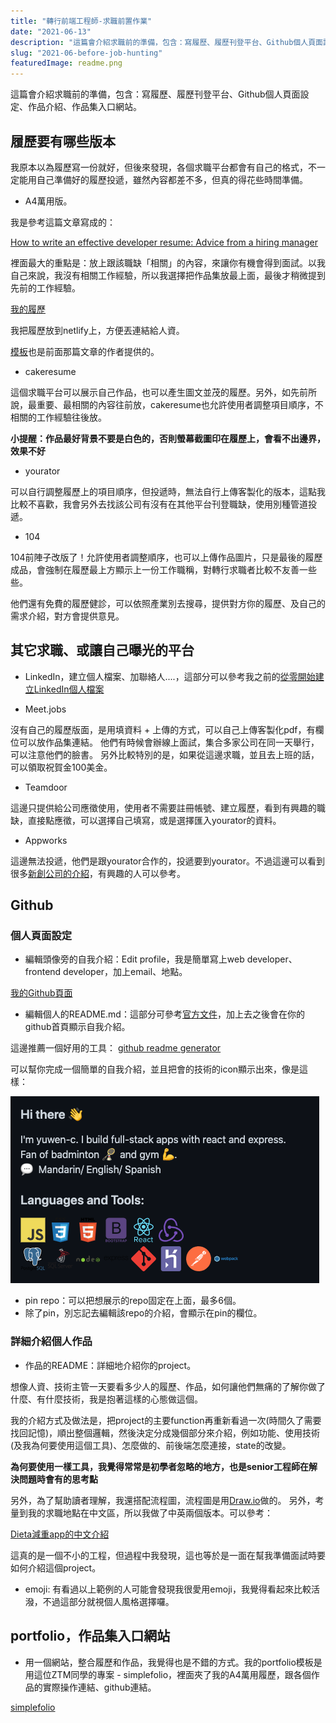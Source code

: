```yaml
---
title: "轉行前端工程師-求職前置作業"
date: "2021-06-13"
description: "這篇會介紹求職前的準備，包含：寫履歷、履歷刊登平台、Github個人頁面設定、作品介紹、作品集入口網站。"
slug: "2021-06-before-job-hunting"
featuredImage: readme.png
---
```


這篇會介紹求職前的準備，包含：寫履歷、履歷刊登平台、Github個人頁面設定、作品介紹、作品集入口網站。


## 履歷要有哪些版本

我原本以為履歷寫一份就好，但後來發現，各個求職平台都會有自己的格式，不一定能用自己準備好的履歷投遞，雖然內容都差不多，但真的得花些時間準備。

- A4萬用版。

我是參考這篇文章寫成的：

[How to write an effective developer resume: Advice from a hiring manager](https://stackoverflow.blog/2020/11/25/how-to-write-an-effective-developer-resume-advice-from-a-hiring-manager/)

裡面最大的重點是：放上跟該職缺「相關」的內容，來讓你有機會得到面試。以我自己來說，我沒有相關工作經驗，所以我選擇把作品集放最上面，最後才稍微提到先前的工作經驗。

[我的履歷](https://yuwen-files.netlify.app/Resume_YuWen.pdf)

我把履歷放到netlify上，方便丟連結給人資。

[模板](https://blog.pragmaticengineer.com/the-pragmatic-engineers-resume-template/)也是前面那篇文章的作者提供的。


- cakeresume

這個求職平台可以展示自己作品，也可以產生圖文並茂的履歷。另外，如先前所說，最重要、最相關的內容往前放，cakeresume也允許使用者調整項目順序，不相關的工作經驗往後放。

**小提醒：作品最好背景不要是白色的，否則螢幕截圖印在履歷上，會看不出邊界，效果不好**

- yourator

可以自行調整履歷上的項目順序，但投遞時，無法自行上傳客製化的版本，這點我比較不喜歡，我會另外去找該公司有沒有在其他平台刊登職缺，使用別種管道投遞。

- 104

104前陣子改版了！允許使用者調整順序，也可以上傳作品圖片，只是最後的履歷成品，會強制在履歷最上方顯示上一份工作職稱，對轉行求職者比較不友善一些些。

他們還有免費的履歷健診，可以依照產業別去搜尋，提供對方你的履歷、及自己的需求介紹，對方會提供意見。

## 其它求職、或讓自己曝光的平台

- LinkedIn，建立個人檔案、加聯絡人....，這部分可以參考我之前的[從零開始建立LinkedIn個人檔案](/2021-05-build-your-linkedin-profile/)

- Meet.jobs

沒有自己的履歷版面，是用填資料 + 上傳的方式，可以自己上傳客製化pdf，有欄位可以放作品集連結。
他們有時候會辦線上面試，集合多家公司在同一天舉行，可以注意他們的臉書。
另外比較特別的是，如果從這邊求職，並且去上班的話，可以領取祝賀金100美金。

- Teamdoor

這邊只提供給公司應徵使用，使用者不需要註冊帳號、建立履歷，看到有興趣的職缺，直接點應徵，可以選擇自己填寫，或是選擇匯入yourator的資料。

- Appworks

這邊無法投遞，他們是跟yourator合作的，投遞要到yourator。不過這邊可以看到很多[新創公司的介紹](https://appworks.yourator.co/blogs?page=1)，有興趣的人可以參考。


## Github

### 個人頁面設定

- 編輯頭像旁的自我介紹：Edit profile，我是簡單寫上web developer、frontend developer，加上email、地點。

[我的Github頁面](https://github.com/yuwen-c)

- 編輯個人的README.md：這部分可參考[官方文件](https://docs.github.com/en/github/setting-up-and-managing-your-github-profile/customizing-your-profile/managing-your-profile-readme)，加上去之後會在你的github首頁顯示自我介紹。

這邊推薦一個好用的工具：
[github readme generator](https://github.com/rahuldkjain/github-profile-readme-generator)

可以幫你完成一個簡單的自我介紹，並且把會的技術的icon顯示出來，像是這樣：

![README.md](readme.png)

- pin repo：可以把想展示的repo固定在上面，最多6個。
- 除了pin，別忘記去編輯該repo的介紹，會顯示在pin的欄位。

### 詳細介紹個人作品

- 作品的README：詳細地介紹你的project。

想像人資、技術主管一天要看多少人的履歷、作品，如何讓他們無痛的了解你做了什麼、有什麼技術，我是抱著這樣的心態做這個。

我的介紹方式及做法是，把project的主要function再重新看過一次(時間久了需要找回記憶)，順出整個邏輯，然後決定分成幾個部分來介紹，例如功能、使用技術(及我為何要使用這個工具)、怎麼做的、前後端怎麼連接，state的改變。

**為何要使用一樣工具，我覺得常常是初學者忽略的地方，也是senior工程師在解決問題時會有的思考點**

另外，為了幫助讀者理解，我還搭配流程圖，流程圖是用[Draw.io](https://app.diagrams.net/)做的。
另外，考量到我的求職地點在中文區，所以我做了中英兩個版本。可以參考：

[Dieta減重app的中文介紹](https://github.com/yuwen-c/dieta/blob/master/README_Mandarin.md)

這真的是一個不小的工程，但過程中我發現，這也等於是一面在幫我準備面試時要如何介紹這個project。

- emoji: 有看過以上範例的人可能會發現我很愛用emoji，我覺得看起來比較活潑，不過這部分就視個人風格選擇囉。


## portfolio，作品集入口網站

- 用一個網站，整合履歷和作品，我覺得也是不錯的方式。我的portfolio模板是用這位ZTM同學的專案 - simplefolio，裡面夾了我的A4萬用履歷，跟各個作品的實際操作連結、github連結。

[simplefolio](https://github.com/cobidev/simplefolio)

